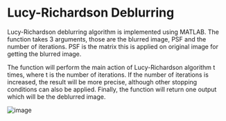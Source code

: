 # Lucy-Richardson Deblurring

Lucy-Richardson deblurring algorithm is implemented using MATLAB. The function takes 3 arguments, those are the blurred image, PSF and the number of iterations.
PSF is the matrix this is applied on original image for getting the blurred image.

The function will perform the main action of Lucy-Richardson algorithm t times, where t is the number of iterations. If the number of iterations is increased, the result will
be more precise, although other stopping conditions can also be applied. Finally, the function will return one output which will be the deblurred image.

![image](https://user-images.githubusercontent.com/25793193/203104528-72232b9e-290e-4285-8a97-779a680ae8fd.png)
